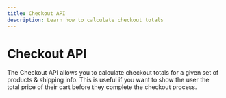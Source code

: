 ```yaml
---
title: Checkout API
description: Learn how to calculate checkout totals
---
```


# Checkout API

The Checkout API allows you to calculate checkout totals for a given set of products & shipping
info. This is useful if you want to show the user the total price of their cart before they complete
the checkout process.
